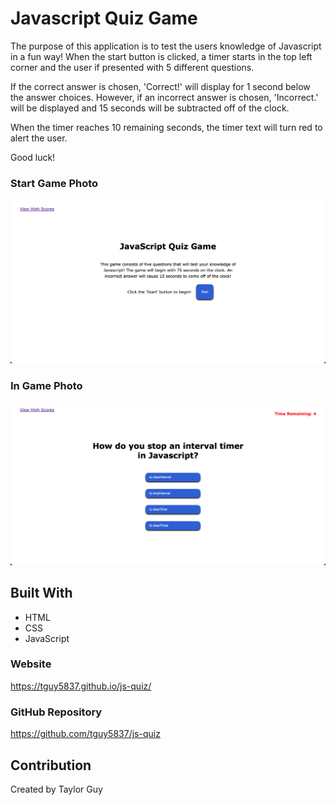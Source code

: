 # Javascript Quiz Game

The purpose of this application is to test the users knowledge of Javascript in a fun way! When the start button is clicked, a timer starts in the top left corner and the user if presented with 5 different questions.

If the correct answer is chosen, 'Correct!' will display for 1 second below the answer choices. However, if an incorrect answer is chosen, 'Incorrect.' will be displayed and 15 seconds will be subtracted off of the clock.

When the timer reaches 10 remaining seconds, the timer text will turn red to alert the user.

Good luck!

### Start Game Photo

![application photo](./Assets/images/start-game.png)

### In Game Photo

![in-game photo](./Assets/images/in-game.png)

## Built With

- HTML
- CSS
- JavaScript

### Website

https://tguy5837.github.io/js-quiz/

### GitHub Repository

https://github.com/tguy5837/js-quiz

## Contribution

Created by Taylor Guy
